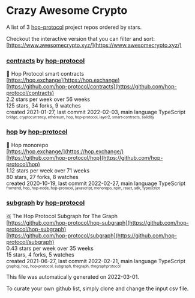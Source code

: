# Crazy Awesome Crypto
A list of 3 [hop-protocol](https://github.com/hop-protocol) project repos ordered by stars.  

Checkout the interactive version that you can filter and sort: 
[https://www.awesomecrypto.xyz/](https://www.awesomecrypto.xyz/)  


### [contracts](https://github.com/hop-protocol/contracts) by [hop-protocol](https://github.com/hop-protocol)  
🐰 Hop Protocol smart contracts  
[https://hop.exchange](https://hop.exchange)  
[https://github.com/hop-protocol/contracts](https://github.com/hop-protocol/contracts)  
2.2 stars per week over 56 weeks  
125 stars, 34 forks, 9 watches  
created 2021-01-27, last commit 2022-02-03, main language TypeScript  
<sub><sup>bridge, cryptocurrency, ethereum, hop, hop-protocol, layer2, smart-contracts, solidity</sup></sub>


### [hop](https://github.com/hop-protocol/hop) by [hop-protocol](https://github.com/hop-protocol)  
🐰 Hop monorepo  
[https://hop.exchange/](https://hop.exchange/)  
[https://github.com/hop-protocol/hop](https://github.com/hop-protocol/hop)  
1.12 stars per week over 71 weeks  
80 stars, 27 forks, 8 watches  
created 2020-10-19, last commit 2022-02-27, main language TypeScript  
<sub><sup>frontend, hop, hop-node, hop-protocol, javascript, monorepo, npm, react, sdk, typescript</sup></sub>


### [subgraph](https://github.com/hop-protocol/subgraph) by [hop-protocol](https://github.com/hop-protocol)  
🇬 The Hop Protocol Subgraph for The Graph  
[https://github.com/hop-protocol/hop-subgraph](https://github.com/hop-protocol/hop-subgraph)  
[https://github.com/hop-protocol/subgraph](https://github.com/hop-protocol/subgraph)  
0.43 stars per week over 35 weeks  
15 stars, 4 forks, 5 watches  
created 2021-06-27, last commit 2022-02-21, main language TypeScript  
<sub><sup>graphql, hop, hop-protocol, subgraph, thegraph, thegraphprotocol</sup></sub>


This file was automatically generated on 2022-03-01.  

To curate your own github list, simply clone and change the input csv file.  